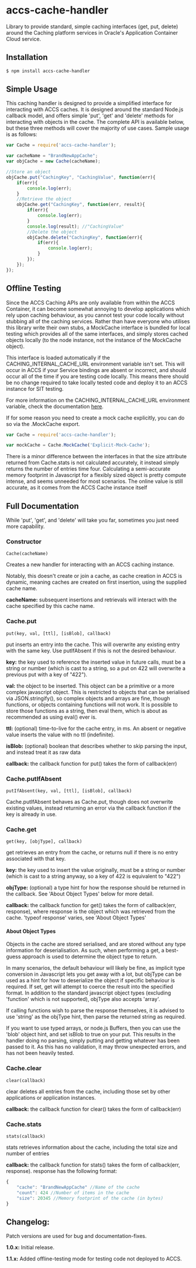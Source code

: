 # accs-cache-handler

Library to provide standard, simple caching interfaces (get, put, delete) around the Caching platform services in Oracle's Application Container Cloud service.

## Installation

```bash
$ npm install accs-cache-handler
```

## Simple Usage
This caching handler is designed to provide a simplified interface for interacting with ACCS caches. It is designed around the standard Node.js callback model, and offers simple 'put', 'get' and 'delete' methods for interacting with objects in the cache. The complete API is available below, but these three methods will cover the majority of use cases.
Sample usage is as follows:

```js
var Cache = require('accs-cache-handler');

var cacheName = "BrandNewAppCache";
var objCache = new Cache(cacheName);

//Store an object
objCache.put("CachingKey", "CachingValue", function(err){
	if(err){
		console.log(err);
	}
	//Retrieve the object
	objCache.get("CachingKey", function(err, result){
		if(err){
			console.log(err);
		}
		console.log(result); //"CachingValue"
		//Delete the object
		objCache.delete("CachingKey", function(err){
			if(err){
				console.log(err);
			}
		});
	});
});
```

## Offline Testing

Since the ACCS Caching APIs are only available from within the ACCS Container, it can become somewhat annoying to develop applications which rely upon caching behaviour, as you cannot test your code locally without stubbing all of the caching services. Rather than have everyone who utilises this library write their own stubs, a MockCache interface is bundled for local testing which provides all of the same interfaces, and simply stores cached objects locally (to the node instance, not the instance of the MockCache object).

This interface is loaded automatically if the CACHING_INTERNAL_CACHE_URL environment variable isn't set. This will occur in ACCS if your Service bindings are absent or incorrect, and should occur all of the time if you are testing code locally. This means there should be no change required to take locally tested code and deploy it to an ACCS instance for SIT testing.

For more information on the CACHING_INTERNAL_CACHE_URL environment variable, check the documentation [here](http://docs.oracle.com/en/cloud/paas/app-container-cloud/cache/cache-url-environment-variable.html).

If for some reason you need to create a mock cache explicitly, you can do so via the .MockCache export.
```js
var Cache = require('accs-cache-handler');

var mockCache = Cache.MockCache('Explicit-Mock-Cache');
```

There is a minor difference between the interfaces in that the size attribute returned from Cache.stats is not calculated accurately, it instead simply returns the number of entries time four. Calculating a semi-accurate memory footprint in Javascript for a flexibly sized object is pretty compute intense, and seems unneeded for most scenarios. The online value is still accurate, as it comes from the ACCS Cache instance itself

## Full Documentation

While 'put', 'get', and 'delete' will take you far, sometimes you just need more capability.

### Constructor
```
Cache(cacheName)
```
Creates a new handler for interacting with an ACCS caching instance.

Notably, this doesn't create or join a cache, as cache creation in ACCS is dynamic, meaning caches are created on first insertion, using the supplied cache name. 

**cacheName:** subsequent insertions and retrievals will interact with the cache specified by this cache name.

### Cache.put
```
put(key, val, [ttl], [isBlob], callback)
```
put inserts an entry into the cache. This will overwrite any existing entry with the same key. Use putIfAbsent if this is not the desired behaviour.

**key:** the key used to reference the inserted value in future calls, must be a string or number (which is cast to a string, so a put on 422 will overwrite a previous put with a key of "422").

**val:** the object to be inserted. This object can be a primitive or a more complex javascript object. This is restricted to objects that can be serialised via JSON.stringify(), so complex objects and arrays are fine, though functions, or objects containing functions will not work. It is possible to store those functions as a string, then eval them, which is about as recommended as using eval() ever is.

**ttl:** (optional) time-to-live for the cache entry, in ms. An absent or negative value inserts the value with no ttl (indefinite).

**isBlob:** (optional) boolean that describes whether to skip parsing the input, and instead treat it as raw data

**callback:** the callback function for put() takes the form of callback(err)

### Cache.putIfAbsent
```
putIfAbsent(key, val, [ttl], [isBlob], callback)
```
Cache.putIfAbsent behaves as Cache.put, though does not overwrite existing values, instead returning an error via the callback function if the key is already in use.

### Cache.get
```
get(key, [objType], callback)
```
get retrieves an entry from the cache, or returns null if there is no entry associated with that key.

**key:** the key used to insert the value originally, must be a string or number (which is cast to a string anyway, so a key of 422 is equivalent to "422")

**objType:** (optional) a type hint for how the response should be returned in the callback. See 'About Object Types' below for more detail.

**callback:** the callback function for get() takes the form of callback(err, response), where response is the object which was retrieved from the cache. 'typeof response' varies, see 'About Object Types'

#### About Object Types
Objects in the cache are stored serialised, and are stored without any type information for deserialisation. As such, when performing a get, a best-guess approach is used to determine the object type to return.

In many scenarios, the default behaviour will likely be fine, as implicit type conversion in Javascript lets you get away with a lot, but objType can be used as a hint for how to deserialize the object if specific behaviour is required. If set, get will attempt to coerce the result into the specified format. In addition to the standard javascript object types (excluding 'function' which is not supported), objType also accepts 'array'.

If calling functions wish to parse the response themselves, it is advised to use 'string' as the objType hint, then parse the returned string as required.

If you want to use typed arrays, or node.js Buffers, then you can use the 'blob' object hint, and set isBlob to true on your put. This results in the handler doing no parsing, simply putting and getting whatever has been passed to it. As this has no validation, it may throw unexpected errors, and has not been heavily tested.

### Cache.clear
```
clear(callback)
```
clear deletes all entries from the cache, including those set by other applications or application instances.

**callback:** the callback function for clear() takes the form of callback(err)

### Cache.stats
```
stats(callback)
```
stats retrieves information about the cache, including the total size and number of entries

**callback:** the callback function for stats() takes the form of callback(err, response). response has the following format:
```js
{
	"cache": "BrandNewAppCache" //Name of the cache
	"count": 424 //Number of items in the cache
	"size": 20345 //Memory footprint of the cache (in bytes)
}
```

## Changelog:

Patch versions are used for bug and documentation-fixes.

**1.0.x:** Initial release. 

**1.1.x:** Added offline-testing mode for testing code not deployed to ACCS.